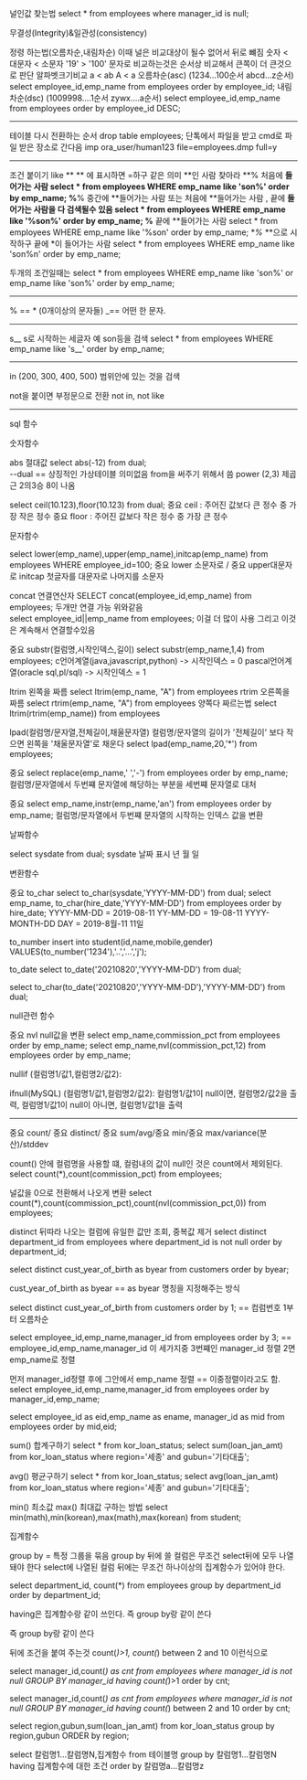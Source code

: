 널인값 찾는법
select * from employees where manager_id is null;

무결성(Integrity)&일관성(consistency)

정령 하는법(오름차순,내림차순) 
이때 널은 비교대상이 될수 없어서 뒤로 뺴짐
숫자 < 대문자 < 소문자
'19' > '100' 문자로 비교하는것은 순서상 비교해서 큰쪽이 더 큰것으로 판단
알파벳크기비교
a < ab 
A < a
오름차순(asc) (1234...100순서 abcd...z순서)
select employee_id,emp_name from employees order by employee_id;
내림차순(dsc) (1009998....1순서 zywx....a순서)
select employee_id,emp_name from employees order by employee_id DESC;


-------------------------------------------
테이블 다시 전환하는 순서
drop table employees; 
단톡에서 파일을 받고
cmd로 파일 받은 장소로 간다음
imp ora_user/human123 file=employees.dmp full=y

--------------------------------------------------
조건 붙이기
like **
** 에 표시하면 =하구 같은 의미 **인 사람 찾아라
**% 처음에 **들어가는 사람
select * from employees WHERE emp_name like 'son%' order by emp_name;
%**% 중간에 **들어가는 사람 또는 처음에 **들어가는 사람 , 끝에 **들어가는 사람을 다 검색될수 있음
select * from employees WHERE emp_name like '%son%' order by emp_name;
%** 끝에 **들어가는 사람
select * from employees WHERE emp_name like '%son' order by emp_name;
**%* **으로 시작하구 끝에 *이 들어가는 사람
select * from employees WHERE emp_name like 'son%n' order by emp_name;

두개의 조건일때는 
select * from employees WHERE emp_name like 'son%' or emp_name like 'son%' order by emp_name;

-----------------------------------------------------------
% == * (0개이상의 문자들)
_== 어떤 한 문자.

-------------------------------------------------------
s__ s로 시작하는 세글자 예 son등을 검색
select * from employees WHERE emp_name like 's__' order by emp_name;

----------------------------------------------------------
in (200, 300, 400, 500) 범위안에 있는 것을 검색 

not을 붙이면 부정문으로 전환
not in, not like

--------------------------------------------------
sql 함수

숫자함수

abs 절대값
select abs(-12) from dual;   
--dual == 상징적인 가상테이블 의미없음 from을 써주기 위해서 씀
power (2,3) 제곱근 2의3승 8이 나옴

select ceil(10.123),floor(10.123) from dual;
중요 ceil : 주어진 값보다 큰 정수 중 가장 작은 정수
중요 floor : 주어진 값보다 작은 정수 중 가장 큰 정수


문자함수

select lower(emp_name),upper(emp_name),initcap(emp_name) from employees WHERE employee_id=100;
중요 lower 소문자로 / 중요 upper대문자로 initcap 첫글자를 대문자로 나머지를 소문자

concat 연결연산자
SELECT concat(employee_id,emp_name) from employees; 두개만 연결 가능
위와같음  
select employee_id||emp_name from employees; 이걸 더 많이 사용 그리고 이것은 계속해서 연결할수있음

중요
substr(컬럼명,시작인덱스,길이)
select substr(emp_name,1,4) from employees;
c언어계열(java,javascript,python) -> 시작인덱스 = 0
pascal언어계열(oracle sql,pl/sql) -> 시작인덱스 = 1


ltrim 왼쪽을 짜름
select ltrim(emp_name, "A") from employees
rtrim 오른쪽을 짜름
select rtrim(emp_name, "A") from employees
양쪽다 짜르는법
select ltrim(rtrim(emp_name)) from employees


lpad(컬럼명/문자열,전체길이,채울문자열) 
컬럼명/문자열의 길이가 '전체길이' 보다 작으면 왼쪽을 '채울문자열'로 채운다
select lpad(emp_name,20,'*') from employees;

중요
select replace(emp_name,' ','-') from employees order by emp_name;
컬럼명/문자열에서 두번쨰 문자열에 해당하는 부분을 세번쨰 문자열로 대처

중요
select emp_name,instr(emp_name,'an') from employees order by emp_name;
컬럼명/문자열에서 두번쨰 문자열의 시작하는 인덱스 값을 변환


날짜함수

select sysdate from dual;
sysdate 날짜 표시 년 월 일

변환함수

중요 to_char
select to_char(sysdate,'YYYY-MM-DD') from dual;
select emp_name, to_char(hire_date,'YYYY-MM-DD') from employees order by hire_date;
YYYY-MM-DD = 2019-08-11  YY-MM-DD = 19-08-11 YYYY-MONTH-DD DAY = 2019-8월-11 11일

to_number
insert into student(id,name,mobile,gender) VALUES(to_number('1234'),'..','...','j');

to_date
select to_date('20210820','YYYY-MM-DD') from dual;

select to_char(to_date('20210820','YYYY-MM-DD'),'YYYY-MM-DD') from dual;


null관련 함수

중요 nvl
null값을 변환 
select emp_name,commission_pct from employees order by emp_name;
select emp_name,nvl(commission_pct,12) from employees order by emp_name;

nullif
(컬럼명1/값1,컬럼명2/값2): 


ifnull(MySQL)
(컬럼명1/값1,컬럼명2/값2): 컬럼명1/값1이 null이면, 컬럼명2/값2을 출력,
                         컬럼명1/값1이 null이 아니면, 컬럼명1/값1을 출력


-----------------------------------------------------------------

중요 count/ 중요 distinct/ 중요 sum/avg/중요 min/중요 max/variance(분산)/stddev

count() 안에 컬럼명을 사용할 떄, 컬럼내의 값이 null인 것은 count에서 제외된다.
select count(*),count(commission_pct) from employees;

널값을 0으로 전환해서 나오게 변환
select count(*),count(commission_pct),count(nvl(commission_pct,0)) from employees;


distinct 뒤따라 나오는 컬럼에 유일한 값만 조회, 중복값 제거
select distinct department_id 
        from employees
        where department_id is not null
        order by department_id;

select distinct cust_year_of_birth as byear from customers order by byear;

cust_year_of_birth as byear == as byear 명칭을 지정해주는 방식


select distinct cust_year_of_birth from customers order by 1; == 컴럼번호 1부터 오름차순


select employee_id,emp_name,manager_id from employees order by 3; 
== employee_id,emp_name,manager_id 이 세가지중 3번쨰인 manager_id 정렬 2면 emp_name로 정렬


먼저 manager_id정렬 후에 그안에서 emp_name 정렬 == 이중정렬이라고도 함.
select employee_id,emp_name,manager_id from employees order by manager_id,emp_name; 

select employee_id as eid,emp_name as ename, manager_id as mid
    from employees
    order by mid,eid;


sum() 합계구하기
select * from kor_loan_status;
select sum(loan_jan_amt) from kor_loan_status where region='세종' and gubun='기타대출';    

avg() 평균구하기
select * from kor_loan_status;
select avg(loan_jan_amt) from kor_loan_status where region='세종' and gubun='기타대출'; 



min() 최소값  max() 최대값   구하는 방법
select min(math),min(korean),max(math),max(korean) from student;


집계함수

group by = 특정 그룹을 묶음
group by 뒤에 쓸 컬럼은 무조건 select뒤에 모두 나열돼야 한다
select에 나열된 컬럼 뒤에는 무조건 하나이상의 집계함수가 있어야 한다.

select department_id, count(*) from employees group by department_id order by department_id;


having은 집계함수랑 같이 쓰인다.  즉 group by랑 같이 쓴다

즉 group by랑 같이 쓴다  

뒤에 조건을 붙여 주는것 count(*)>1, count(*) between 2 and 10 이런식으로 

select manager_id,count(*) as cnt from employees
        where manager_id is not null
        GROUP BY manager_id having count(*)>1
        order by cnt;

select manager_id,count(*) as cnt from employees
        where manager_id is not null
        GROUP BY manager_id having count(*) between 2 and 10
        order by cnt;        

select region,gubun,sum(loan_jan_amt)
        from kor_loan_status
        group by region,gubun
        ORDER by region;        

select 칼럼명1...칼럼명N,집계함수
        from 테이블명
        group by 칼럼명1...칼럼명N
        having 집계함수에 대한 조건
        order by 칼럼명a...칼럼명z